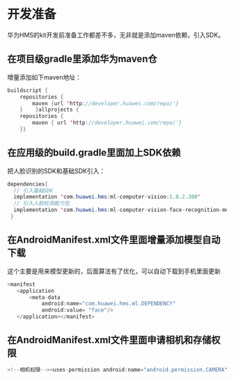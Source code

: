# 开发准备
华为HMS的kit开发前准备工作都差不多，无非就是添加maven依赖，引入SDK。

## 在项目级gradle里添加华为maven仓
增量添加如下maven地址：
```java
buildscript {
    repositories {        
        maven {url 'http://developer.huawei.com/repo/'}
    }    }allprojects {
    repositories {       
        maven { url 'http://developer.huawei.com/repo/'}
    }}
```

## 在应用级的build.gradle里面加上SDK依赖
把人脸识别的SDK和基础SDK引入：
```java
dependencies{ 
  // 引入基础SDK 
  implementation 'com.huawei.hms:ml-computer-vision:1.0.2.300' 
  // 引入人脸检测能力包 
  implementation 'com.huawei.hms:ml-computer-vision-face-recognition-model:1.0.2.300'   
 }
```

## 在AndroidManifest.xml文件里面增量添加模型自动下载
这个主要是用来模型更新的，后面算法有了优化，可以自动下载到手机里面更新
```java
<manifest    
   <application  
       <meta-data                     
           android:name="com.huawei.hms.ml.DEPENDENCY"          
           android:value= "face"/>        	        
   </application></manifest> 
```

## 在AndroidManifest.xml文件里面申请相机和存储权限
```java
<!--相机权限--><uses-permission android:name="android.permission.CAMERA" /><!--使用存储权限--><uses-permission android:name="android.permission.WRITE_EXTERNAL_STORAGE" />
```
